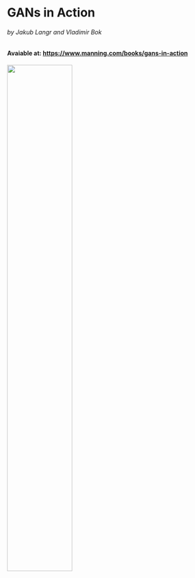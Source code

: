 # GANs in Action
###### by Jakub Langr and Vladimir Bok
#### Avaiable at: https://www.manning.com/books/gans-in-action

<img src="/img/book_cover.png" width="55%">
